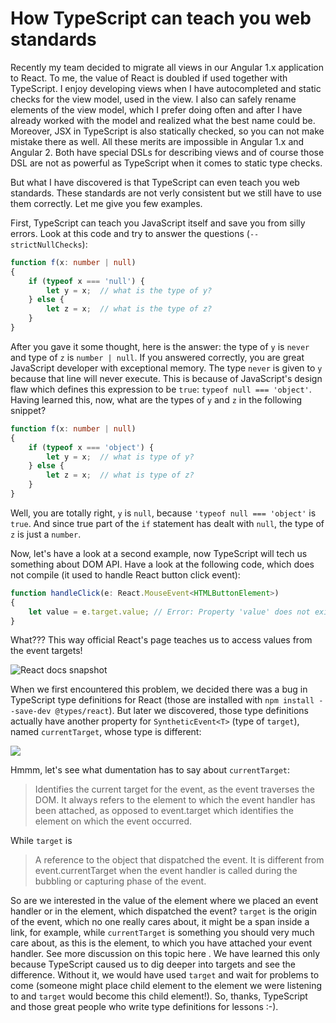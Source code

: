 # How TypeScript can teach you web standards

Recently my team decided to migrate all views in our Angular 1.x application to React. To me, the value of React is doubled if used together with TypeScript. I enjoy developing views when I have autocompleted and static checks for the view model, used in the view. I also can safely rename  elements of the view model, which I prefer doing often and after I have already worked with the model and realized what the best name could be. Moreover, JSX in TypeScript is also statically checked, so you can not make mistake there as well. All these merits are impossible in Angular 1.x and Angular 2. Both have special DSLs for describing views and of course those DSL are not as powerful as TypeScript when it comes to static type checks.

But what I have discovered is that TypeScript can even teach you web standards. These standards are not verly consistent but we still have to use them correctly. Let me give you few examples. 

First, TypeScript can teach you JavaScript itself and save you from silly errors. Look at this code and try to answer the questions (`--strictNullChecks`):

```ts
function f(x: number | null)
{
    if (typeof x === 'null') {
        let y = x;  // what is the type of y?
    } else {
        let z = x;  // what is the type of z?
    }
}
```

After you gave it some thought, here is the answer: the type of `y` is `never` and type of `z` is `number | null`. If you answered correctly, you are great JavaScript developer with exceptional memory. The type `never` is given to `y` because that line will never execute. This is because of JavaScript's design flaw which defines this expression to be `true`: `typeof null === 'object'`. Having learned this, now, what are the types of `y` and `z` in the following snippet?

```ts
function f(x: number | null)
{
    if (typeof x === 'object') {
        let y = x;  // what is type of y?
    } else {
        let z = x;  // what is type of z?
    }
}
```

Well, you are totally right, `y` is `null`, because `'typeof null === 'object'` is `true`. And since true part of the `if` statement has dealt with `null`, the type of `z` is just a `number`.

Now, let's have a look at a second example, now TypeScript will tech us something about DOM API. Have a look at the following code, which does not compile (it used to handle React button click event):

```ts
function handleClick(e: React.MouseEvent<HTMLButtonElement>)
{
    let value = e.target.value; // Error: Property 'value' does not exist on type 'EventTarget'
}
```

What??? This way official React's page teaches us to access values from the event targets!

![React docs snapshot](http://puu.sh/sNPzM/7e43ac21fd.png)

When we first encountered this problem, we decided there was a bug in TypeScript type definitions for React (those are installed with `npm install --save-dev @types/react`). But later we discovered, those type definitions actually have another property for `SyntheticEvent<T>` (type of `target`), named `currentTarget`, whose type is different:

![](http://puu.sh/sNNAn/48e2044842.png) 

Hmmm, let's see what dumentation has to say about `currentTarget`:
>Identifies the current target for the event, as the event traverses the DOM. It always refers to the element to which the event handler has been attached, as opposed to event.target which identifies the element on which the event occurred.

While `target` is
>A reference to the object that dispatched the event. It is different from event.currentTarget when the event handler is called during the bubbling or capturing phase of the event.

So are we interested in the value of the element where we placed an event handler or in the element, which dispatched the event? `target` is the origin of the event, which no one really cares about, it might be a span inside a link, for example, while `currentTarget` is something you should very much care about, as this is the element, to which you have attached your event handler. See more discussion on this topic here [](https://github.com/DefinitelyTyped/DefinitelyTyped/issues/11508#issuecomment-256045682). We have learned this only because TypeScript caused us to dig deeper into targets and see the difference. Without it, we would have used `target` and wait for problems to come (someone might place child element to the element we were listening to and `target` would become this child element!). So, thanks, TypeScript and those great people who write type definitions for lessons :-).
